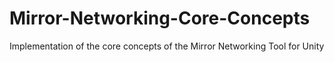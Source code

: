 # Mirror-Networking-Core-Concepts
Implementation of the core concepts of the Mirror Networking Tool for Unity
